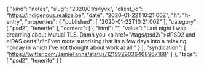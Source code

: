 {
  "kind": "notes",
  "slug": "2020/01/s4yvx",
  "client_id": "https://indigenous.realize.be",
  "date": "2020-01-22T10:21:00Z",
  "h": "h-entry",
  "properties": {
    "published": [
      "2020-01-22T10:21:00Z"
    ],
    "category": [
      "psd2",
      "tenerife"
    ],
    "content": [
      {
        "html": "",
        "value": "Last night I was dreaming about Mutual TLS. Damn you <a href=\"/tags/psd2/\">#PSD2</a> and eIDAS certs!\n\nEven more surprising that its a few days into a relaxing holiday in which I've not thought about work at all!"
      }
    ],
    "syndication": [
      "https://twitter.com/JamieTanna/status/1219929036408967168"
    ]
  },
  "tags": [
    "psd2",
    "tenerife"
  ]
}
